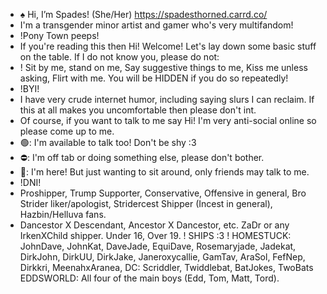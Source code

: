 - ♠️ Hi, I’m Spades! (She/Her) https://spadesthorned.carrd.co/
- I'm a transgender minor artist and gamer who's very multifandom!
- !Pony Town peeps!
- If you're reading this then Hi! Welcome! Let's lay down some basic stuff on the table. If I do not know you, please do not:
- ! Sit by me, stand on me, Say suggestive things to me, Kiss me unless asking, Flirt with me. You will be HIDDEN if you do so repeatedly!
- !BYI!
- I have very crude internet humor, including saying slurs I can reclaim. If this at all makes you uncomfortable then please don't int.
- Of course, if you want to talk to me say Hi! I'm very anti-social online so please come up to me.
- 🟢: I'm available to talk too! Don't be shy :3
- ⛔: I'm off tab or doing something else, please don't bother.
- 🌙: I'm here! But just wanting to sit around, only friends may talk to me.
- !DNI!
- Proshipper, Trump Supporter, Conservative, Offensive in general, Bro Strider liker/apologist, Stridercest Shipper (Incest in general), Hazbin/Helluva fans.
- Dancestor X Descendant, Ancestor X Dancestor, etc. ZaDr or any IrkenXChild shipper. Under 16, Over 19.
! SHIPS :3 !
HOMESTUCK:
JohnDave, JohnKat, DaveJade, EquiDave, Rosemaryjade, Jadekat, DirkJohn, DirkUU, DirkJake, Janeroxycallie, GamTav, AraSol, FefNep, Dirkkri, MeenahxAranea,
DC:
Scriddler, Twiddlebat, BatJokes, TwoBats
EDDSWORLD:
All four of the main boys (Edd, Tom, Matt, Tord).
<!---
artisticallySpades/artisticallySpades is a ✨ special ✨ repository because its `README.md` (this file) appears on your GitHub profile.
You can click the Preview link to take a look at your changes.
--->
